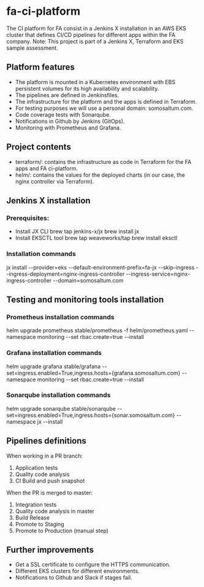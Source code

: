 # fa-ci-platform

The CI platform for FA consist in a Jenkins X installation in an AWS EKS cluster that defines CI/CD pipelines for different apps within the FA company.
Note: This project is part of a Jenkins X, Terraform and EKS sample assessment.

## Platform features
- The platform is mounted in a Kubernetes environment with EBS persistent volumes for its high availability and scalability.
- The pipelines are defined in Jenkinsfiles.
- The infrastructure for the platform and the apps is defined in Terraform.
- For testing purposes we will use a personal domain: somosaltum.com.
- Code coverage tests with Sonarqube.
- Notifications in Github by Jenkins (GitOps).
- Monitoring with Prometheus and Grafana.

## Project contents
- terraform/: contains the infrastructure as code in Terraform for the FA apps and FA ci-platform.
- helm/: contains the values for the deployed charts (in our case, the nginx controller via Terraform).

## Jenkins X installation
### Prerequisites:
- Install JX CLI
brew tap jenkins-x/jx
brew install jx
- Install EKSCTL tool
brew tap weaveworks/tap
brew install eksctl
### Installation commands
jx install --provider=eks --default-environment-prefix=fa-jx --skip-ingress --ingress-deployment=nginx-ingress-controller --ingress-service=nginx-ingress-controller --domain=somosaltum.com

## Testing and monitoring tools installation
### Prometheus installation commands
helm upgrade prometheus stable/prometheus -f helm/prometheus.yaml --namespace monitoring --set rbac.create=true --install
### Grafana installation commands
helm upgrade grafana stable/grafana --set=ingress.enabled=True,ingress.hosts={grafana.somosaltum.com} --namespace monitoring --set rbac.create=true  --install
### Sonarqube installation commands
helm upgrade sonarqube stable/sonarqube --set=ingress.enabled=True,ingress.hosts={sonar.somosaltum.com} --namespace jx --install

## Pipelines definitions
When working in a PR branch:
1. Application tests
2. Quality code analysis
3. CI Build and push snapshot

When the PR is merged to master:
1. Integration tests
2. Quality code analysis in master
3. Build Release
4. Promote to Staging
5. Promote to Production (manual step)

## Further improvements
- Get a SSL certificate to configure the HTTPS communication.
- Different EKS clusters for different environments.
- Notifications to Github and Slack if stages fail.
